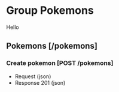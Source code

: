 <!-- include(/Users/someuser/api_header_demo.md) -->

# Group Pokemons

Hello

## Pokemons [/pokemons]


### Create pokemon [POST /pokemons]




+ Request  (json)
+ Response 201 (json)


